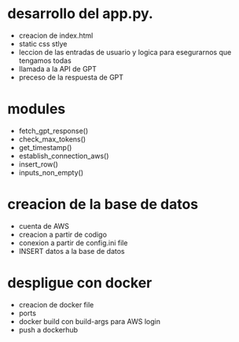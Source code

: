 # desarrollo del app.py.
- creacion de index.html
- static css stlye
- leccion de las entradas de usuario y logica para esegurarnos que tengamos todas
- llamada a la API de GPT
- preceso de la respuesta de GPT

# modules
- fetch_gpt_response()
- check_max_tokens()
- get_timestamp()
- establish_connection_aws()
- insert_row()
- inputs_non_empty()

# creacion de la base de datos
- cuenta de AWS
- creacion a partir de codigo
- conexion a partir de config.ini file
- INSERT datos a la base de datos

# despligue con docker
- creacion de docker file
- ports
- docker build con build-args para AWS login
- push a dockerhub